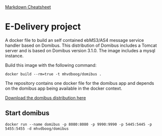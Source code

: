 [Markdown Cheatsheet](https://github.com/adam-p/markdown-here/wiki/Markdown-Cheatsheet)

# E-Delivery project
A docker file to build an self contained ebMS3/AS4 message service handler based on Domibus. This distribution of
Domibus includes a Tomcat server and is based on Domibus version 3.1.0.
The image includes a mysql instance.

Build this image with the following command:

`docker build --rm=true -t mhvdboog/domibus .`

The repository contains one docker file for the domibus app and depends on the domibus app being available in the docker context.

[Download the domibus distribution here](https://joinup.ec.europa.eu/nexus/content/repositories/releases/eu/europa/ec/cipa/cef-edelivery-distribution/3.2.0-alpha-1/cef-edelivery-distribution-3.2.0-alpha-1-as4-jboss.zip)

## Start domibus
`docker run --name domibus -p 8080:8080 -p 9990:9990 -p 5445:5445 -p 5455:5455 -d mhvdboog/domibus`
